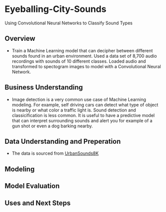 # Eyeballing-City-Sounds
Using Convolutional Neural Networks to Classify Sound Types

## Overview
- Train a Machine Learning model that can decipher between different sounds found in an urban environment. Used a data set of 8,700 audio recordings with sounds of 10 different classes. Loaded audio and transformed to spectogram images to model with a Convolutional Neural Network.

## Business Understanding
- Image detection is a very common use case of Machine Learning modeling. For example, self driving cars can detect what type of object is nearby or what color a traffic light is. Sound detection and classicification is less common. It is useful to have a predictive model that can interpret surrounding sounds and alert you for example of a gun shot or even a dog barking nearby.

## Data Understanding and Preperation
- The data is sourced from [UrbanSounds8K](https://urbansounddataset.weebly.com/urbansound8k.html)
  
## Modeling

## Model Evaluation

## Uses and Next Steps










